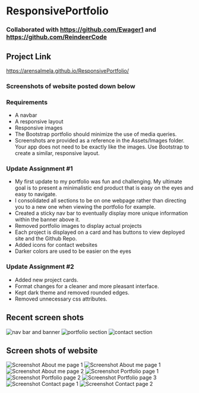 # ResponsivePortfolio

### Collaborated with https://github.com/Ewager1 and https://github.com/ReindeerCode

## Project Link

https://arensalmela.github.io/ResponsivePortfolio/

### Screenshots of website posted down below

### Requirements

- A navbar
- A responsive layout
- Responsive images
- The Bootstrap portfolio should minimize the use of media queries.
- Screenshots are provided as a reference in the Assets/Images folder. Your app does not need to be exactly like the images. Use Bootstrap to create a similar, responsive layout.

### Update Assignment #1

- My first update to my portfolio was fun and challenging. My ultimate goal is to present a minimalistic end product that is easy on the eyes and easy to navigate.
- I consolidated all sections to be on one webpage rather than directing you to a new one when viewing the portfolio for example.
- Created a sticky nav bar to eventually display more unique information within the banner above it.
- Removed portfolio images to display actual projects
- Each project is displayed on a card and has buttons to view deployed site and the Github Repo.
- Added icons for contact websites
- Darker colors are used to be easier on the eyes

### Update Assignment #2

- Added new project cards.
- Format changes for a cleaner and more pleasant interface.
- Kept dark theme and removed rounded edges.
- Removed unnecessary css attributes.

## Recent screen shots

![nav bar and banner](Assets/Screeshots/new1.png)
![portfolio section](Assets/Screeshots/new2.png)
![contact section](Assets/Screeshots/new3.png)

## Screen shots of website

![Screenshot About me page 1](Assets/Screeshots/update3.png)
![Screenshot About me page 1](Assets/Screeshots/Aboutme1.png)
![Screenshot About me page 2](Assets/Screeshots/Aboutme2.png)
![Screenshot Portfolio page 1](Assets/Screeshots/Portfolio1.png)
![Screenshot Portfolio page 2](Assets/Screeshots/Portfolio2.png)
![Screenshot Portfolio page 3](Assets/Screeshots/Portfolio3.png)
![Screenshot Contact page 1](Assets/Screeshots/Contact1.png)
![Screenshot Contact page 2](Assets/Screeshots/Contact2.png)
